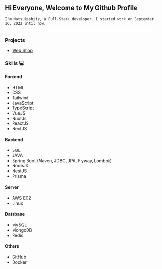 ## Hi Everyone, Welcome to My Github Profile

`I'm Natsukashiiz, a Full-Stack developer. I started work on September 16, 2022 until now.`

<hr>

### Projects
  * [Web Shop](https://shop.natsukashiiz.online)

### Skills 💻
#### Fontend
  * HTML
  * CSS
  * Tailwind
  * JavaScript
  * TypeScript
  * VueJS
  * NuxtJs
  * ReactJS
  * NextJS

#### Backend
  * SQL
  * JAVA
  * Spring Boot (Maven, JDBC, JPA, Flyway, Lombok)
  * NodeJS
  * NestJS
  * Prisma

#### Server
  * AWS EC2
  * Linux

#### Database
  * MySQL
  * MongoDB
  * Redis

#### Others
  * GitHub
  * Docker
